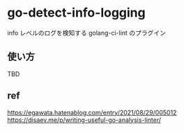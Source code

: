 # go-detect-info-logging

info レベルのログを検知する golang-ci-lint のプラグイン

## 使い方

TBD

## ref

https://egawata.hatenablog.com/entry/2021/08/29/005012
https://disaev.me/p/writing-useful-go-analysis-linter/
